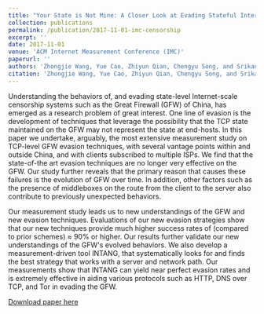 ```yaml
---
title: "Your State is Not Mine: A Closer Look at Evading Stateful Internet Censorship"
collection: publications
permalink: /publication/2017-11-01-imc-censorship
excerpt: ''
date: 2017-11-01
venue: 'ACM Internet Measurement Conference (IMC)'
paperurl: ''
authors: 'Zhongjie Wang, Yue Cao, Zhiyun Qian, Chengyu Song, and Srikanth V. Krishnamurthy'
citation: 'Zhongjie Wang, Yue Cao, Zhiyun Qian, Chengyu Song, and Srikanth V. Krishnamurthy. 2017. Your state is not mine: a closer look at evading stateful internet censorship. In Proceedings of the 2017 Internet Measurement Conference (IMC ’17). Association for Computing Machinery, New York, NY, USA, 114–127. DOI:https://doi.org/10.1145/3131365.3131374'
---
```

Understanding the behaviors of, and evading state-level Internet-scale censorship systems such as the Great Firewall (GFW) of China, has emerged as a research problem of great interest. One line of evasion is the development of techniques that leverage the possibility that the TCP state maintained on the GFW may not represent the state at end-hosts. In this paper we undertake, arguably, the most extensive measurement study on TCP-level GFW evasion techniques, with several vantage points within and outside China, and with clients subscribed to multiple ISPs. We find that the state-of-the art evasion techniques are no longer very effective on the GFW. Our study further reveals that the primary reason that causes these failures is the evolution of GFW over time. In addition, other factors such as the presence of middleboxes on the route from the client to the server also contribute to previously unexpected behaviors.

Our measurement study leads us to new understandings of the GFW and new evasion techniques. Evaluations of our new evasion strategies show that our new techniques provide much higher success rates of (compared to prior schemes) ≈ 90% or higher. Our results further validate our new understandings of the GFW's evolved behaviors. We also develop a measurement-driven tool INTANG, that systematically looks for and finds the best strategy that works with a server and network path. Our measurements show that INTANG can yield near perfect evasion rates and is extremely effective in aiding various protocols such as HTTP, DNS over TCP, and Tor in evading the GFW.

[Download paper here](https://zhongjie.me/files/imc17_censorship.pdf)


